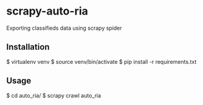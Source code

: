 # scrapy-auto-ria
Exporting classifieds data using scrapy spider

## Installation
$ virtualenv venv
$ source venv/bin/activate
$ pip install -r requirements.txt

## Usage
$ cd auto_ria/
$ scrapy crawl auto_ria
